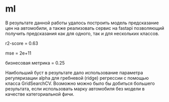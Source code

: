 # ml

В результате данной работы удалось построить модель предсказание цен на автомобили, а также реализовать сервис на fastapi позволяющий получить предсказания как для одного, так и для нескольких классов.

r2-score = 0.63 


mse = 2e+11


бизнесовая метрика = 0.25



Наибольший буст в результате дало использование параметра регуляризации alpha для гребневой (ridge) регрессии с помощью класса GridSearchCV. Возможно можно было бы добиться большего результата, если использовать марку автомобиля без модели в качестве категориальной фичи.

